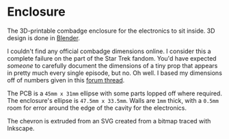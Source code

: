 # Enclosure

The 3D-printable combadge enclosure for the electronics to sit inside. 3D design is done in [Blender](https://www.blender.org/).

I couldn't find any official combadge dimensions online. I consider this a complete failure on the part of the Star Trek fandom.
You'd have expected _someone_ to carefully document the dimensions of a tiny prop that appears in pretty much every single episode, but no. Oh well.
I based my dimensions off of numbers given in this [forum thread](https://www.therpf.com/forums/threads/dimensions-of-star-trek-communicator-badge.266118/).

The PCB is a `45mm x 31mm` ellipse with some parts lopped off where required.
The enclosure's ellipse is `47.5mm x 33.5mm`. Walls are `1mm` thick, with a `0.5mm` room for error around the edge of the cavity for the electronics.

The chevron is extruded from an SVG created from a bitmap traced with Inkscape.

